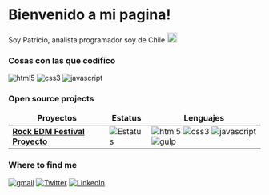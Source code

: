 <h1>Bienvenido a mi pagina!</h1>
<p>Soy Patricio, analista programador soy de Chile <img src="https://images.emojiterra.com/twitter/v14.0/128px/1f1e8-1f1f1.png" width="20"/></p>
<h3>Cosas con las que codifico</h3>
<p>

  <img alt="html5" src="https://img.shields.io/badge/-HTML5-E34F26?style=for-the-badge&logo=html5&logoColor=white" />
  <img alt="css3" src="https://img.shields.io/badge/-CSS3-1572B6?style=for-the-badge&logo=css3&logoColor=white" />
  <img alt="javascript" src="https://img.shields.io/badge/-JAVASCRIPT-ED8B00?style=for-the-badge&logo=javascript&logoColor=white" />

</p>
<h3>Open source projects</h3>
<table>
  <thead align="center">
    <tr border: none;>
      <td><b>Proyectos</b></td>
      <td><b>Estatus</b></td>
      <td><b>Lenguajes</b></td>
    </tr>
  </thead>
  <tbody>
    <tr>
     <td><a href="https://github.com/PVEGAM/Rock-EDM-Festival-Proyecto"><b>Rock EDM Festival Proyecto</b></a></td>
      <td><img alt="Estatus" src="https://img.shields.io/static/v1?style=for-the-badge&label=ESTATUS&message=FINALIZADO&color=green"/></td>
      <td><img alt="html5" src="https://img.shields.io/badge/-HTML5-E34F26?style=for-the-badge&logo=html5&logoColor=white"/>
      <img alt="css3" src="https://img.shields.io/badge/-CSS3-1572B6?style=for-the-badge&logo=css3&logoColor=white"/>
      <img alt="javascript" src="https://img.shields.io/badge/-JAVASCRIPT-ED8B00?style=for-the-badge&logo=javascript&logoColor=white"/>
      <img alt="gulp" src="https://img.shields.io/badge/-GULP-F40027?style=for-the-badge&logo=gulp&logoColor=white"/>
    </tr>
  </tbody>
</table>
<h3>Where to find me</h3>
<p><a href="mailto:pvegam17@gmail.com" target="_blank"><img alt="gmail" src="https://img.shields.io/badge/GMAIL-D14836?.svg?&style=for-the-badge&logo=gmail&logoColor=white" /></a> 
<a href="" target="_blank"><img alt="Twitter" src="https://img.shields.io/badge/twitter-%231DA1F2.svg?&style=for-the-badge&logo=twitter&logoColor=white" /></a> 
<a href="https://www.linkedin.com/in/patricio-vega-11a729255/" target="_blank"><img alt="LinkedIn" src="https://img.shields.io/badge/linkedin-%230077B5.svg?&style=for-the-badge&logo=linkedin&logoColor=white" /></a>
</p>
